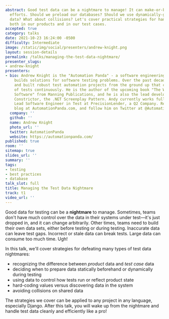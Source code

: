 ```yaml
---
abstract: Good test data can be a nightmare to manage! It can make-or-break testing
  efforts. Should we preload our databases? Should we use dynamically-generated dummy
  data? What about collisions? Let's cover practical strategies for handling data
  both in our products and in our test cases.
accepted: true
category: talks
date: 2021-10-23 16:24:00 -0500
difficulty: Intermediate
image: /static/img/social/presenters/andrew-knight.png
layout: session-details
permalink: /talks/managing-the-test-data-nightmare/
presenter_slugs:
- andrew-knight
presenters:
- bio: Andrew Knight is the "Automation Panda" - a software engineering leader who
    builds solutions for software testing problems. Over the past decade, he has designed
    and built robust test automation projects from the ground up that can run thousands
    of tests continuously. He is the author of the upcoming book "The Way To Test
    Software" from Manning Publications, and he is also the lead developer for Boa
    Constrictor, the .NET Screenplay Pattern. Andy currently works full-time as the
    Lead Software Engineer in Test at PrecisionLender, a Q2 Company. Read his tech
    blog at AutomationPanda.com, and follow him on Twitter at @AutomationPanda.
  company: ''
  github: ''
  name: Andrew Knight
  photo_url: ''
  twitter: AutomationPanda
  website: https://automationpanda.com/
published: true
room: ''
sitemap: true
slides_url: ''
summary: ''
tags:
- testing
- best practices
- database
talk_slot: full
title: Managing the Test Data Nightmare
track: t1
video_url: ''
---
```


Good data for testing can be a **nightmare** to manage. Sometimes, teams don't have much control over the data in their systems under test—it's just dropped in, and it can change arbitrarily. Other times, teams need to build their own data sets, either before testing or during testing. Inaccurate data can leave test gaps. Incorrect or stale data can break tests. Large data can consume too much time. Ugh!

In this talk, we'll cover strategies for defeating many types of test data nightmares:

* recognizing the difference between *product* data and *test case* data
* deciding when to prepare data statically beforehand or dynamically during testing
* using data to control how tests run or reflect product state
* hard-coding values versus discovering data in the system
* avoiding collisions on shared data

The strategies we cover can be applied to any project in any language, especially Django. After this talk, you will wake up from the nightmare and handle test data cleanly and efficiently like a pro!
